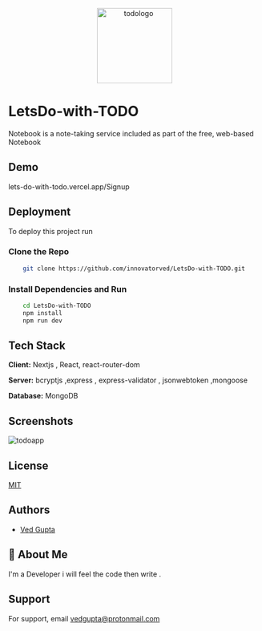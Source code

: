<p align="center">
    <img src="https://bbpuefvzkslxkhvduevs.supabase.co/storage/v1/object/public/images/todo-logo-removebg.png" alt="todologo" width="150px"/>
</p>

# LetsDo-with-TODO

Notebook is a note-taking service included as part of the free, web-based Notebook

## Demo

 lets-do-with-todo.vercel.app/Signup 

## Deployment

To deploy this project run

### Clone the Repo

```bash
    git clone https://github.com/innovatorved/LetsDo-with-TODO.git
```

### Install Dependencies and Run

```bash
    cd LetsDo-with-TODO
    npm install
    npm run dev
```

## Tech Stack

**Client:** Nextjs , React, react-router-dom 

**Server:** bcryptjs ,express , express-validator , jsonwebtoken ,mongoose

**Database:** MongoDB

## Screenshots

![todoapp](https://bbpuefvzkslxkhvduevs.supabase.co/storage/v1/object/public/images/todo-image1.png)


## License

[MIT](https://choosealicense.com/licenses/mit/)

## Authors

- [Ved Gupta](https://www.github.com/innovatorved)

## 🚀 About Me

I'm a Developer i will feel the code then write .

## Support

For support, email vedgupta@protonmail.com
